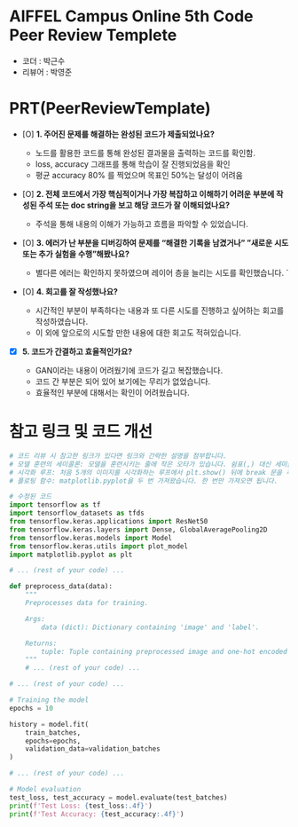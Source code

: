# AIFFEL Campus Online 5th Code Peer Review Templete

- 코더 : 박근수  
- 리뷰어 : 박영준

# PRT(PeerReviewTemplate)

- [O] **1. 주어진 문제를 해결하는 완성된 코드가 제출되었나요?**
  - 노드를 활용한 코드를 통해 완성된 결과물을 출력하는 코드를 확인함.
  - loss, accuracy 그래프를 통해 학습이 잘 진행되었음을 확인
  - 평균 accuracy 80% 를 찍었으며 목표인 50%는 달성이 어려움 
- [O] **2. 전체 코드에서 가장 핵심적이거나 가장 복잡하고 이해하기 어려운 부분에 작성된
      주석 또는 doc string을 보고 해당 코드가 잘 이해되었나요?**
  - 주석을 통해 내용의 이해가 가능하고 흐름을 파악할 수 있었습니다.
- [O] **3. 에러가 난 부분을 디버깅하여 문제를 “해결한 기록을 남겼거나”
      ”새로운 시도 또는 추가 실험을 수행”해봤나요?**
  - 별다른 에러는 확인하지 못하였으며 레이어 층을 늘리는 시도를 확인했습니다.
    `
- [O] **4. 회고를 잘 작성했나요?**

  - 시간적인 부분이 부족하다는 내용과 또 다른 시도를 진행하고 싶어하는 회고를 작성하였습니다.
  - 이 외에 앞으로의 시도할 만한 내용에 대한 회고도 적혀있습니다. 

- [X] **5. 코드가 간결하고 효율적인가요?**

  - GAN이라는 내용이 어려웠기에 코드가 길고 복잡했습니다.
  - 코드 간 부분은 되어 있어 보기에는 무리가 없었습니다.
  - 효율적인 부분에 대해서는 확인이 어려웠습니다.

# 참고 링크 및 코드 개선

```python
# 코드 리뷰 시 참고한 링크가 있다면 링크와 간략한 설명을 첨부합니다.
# 모델 훈련의 세미콜론: 모델을 훈련시키는 줄에 작은 오타가 있습니다. 쉼표(,) 대신 세미콜론(;)이 있습니다. epochs=epochs; 대신 epochs=epochs여야 합니다.
# 시각화 루프: 처음 5개의 이미지를 시각화하는 루프에서 plt.show() 뒤에 break 문을 추가하여 첫 번째 반복 후에 루프가 종료되도록 하는 것이 좋습니다.
# 플로팅 함수: matplotlib.pyplot을 두 번 가져왔습니다. 한 번만 가져오면 됩니다.

# 수정된 코드
import tensorflow as tf
import tensorflow_datasets as tfds
from tensorflow.keras.applications import ResNet50
from tensorflow.keras.layers import Dense, GlobalAveragePooling2D
from tensorflow.keras.models import Model
from tensorflow.keras.utils import plot_model
import matplotlib.pyplot as plt

# ... (rest of your code) ...

def preprocess_data(data):
    """
    Preprocesses data for training.

    Args:
        data (dict): Dictionary containing 'image' and 'label'.

    Returns:
        tuple: Tuple containing preprocessed image and one-hot encoded label.
    """
    # ... (rest of your code) ...

# ... (rest of your code) ...

# Training the model
epochs = 10

history = model.fit(
    train_batches,
    epochs=epochs,
    validation_data=validation_batches
)

# ... (rest of your code) ...

# Model evaluation
test_loss, test_accuracy = model.evaluate(test_batches)
print(f'Test Loss: {test_loss:.4f}')
print(f'Test Accuracy: {test_accuracy:.4f}')
```

